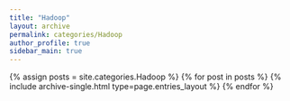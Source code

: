 ```yaml
---
title: "Hadoop"
layout: archive
permalink: categories/Hadoop
author_profile: true
sidebar_main: true
---
```



{% assign posts = site.categories.Hadoop %}
{% for post in posts %} {% include archive-single.html type=page.entries_layout %} {% endfor %}
